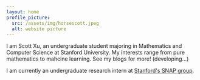 ```yaml
---
layout: home
profile_picture:
  src: /assets/img/horsescott.jpeg
  alt: website picture
---
```


<p>
  I am Scott Xu, an undergraduate student majoring in Mathematics and Computer Science at Stanford University. My interests 
  range from pure mathematics to mahcine learning. See my blogs for more! (developing...)
</p>

<p>
  I am currently an undergraduate research intern at <a href="http://snap.stanford.edu/">Stanford's SNAP group</a>.
</p>